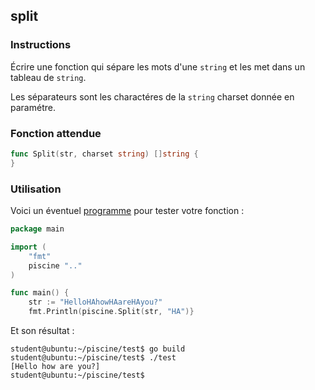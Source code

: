 ## split

### Instructions

Écrire une fonction qui sépare les mots d'une `string` et les met dans un tableau de `string`.

Les séparateurs sont les charactéres de la `string` charset donnée en paramétre.

### Fonction attendue

```go
func Split(str, charset string) []string {
}
```

### Utilisation

Voici un éventuel [programme](TODO-LINK) pour tester votre fonction :

```go
package main

import (
	"fmt"
	piscine ".."
)

func main() {
	str := "HelloHAhowHAareHAyou?"
	fmt.Println(piscine.Split(str, "HA")}
```

Et son résultat :

```console
student@ubuntu:~/piscine/test$ go build
student@ubuntu:~/piscine/test$ ./test
[Hello how are you?]
student@ubuntu:~/piscine/test$
```

